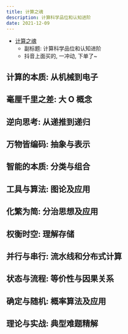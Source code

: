 ```yaml
---
title: 计算之魂
description: 计算科学品位和认知进阶
date: 2021-12-09
---
```


* [计算之魂](https://book.douban.com/subject/35641088/)
  - 副标题: 计算科学品位和认知进阶
  - 抖音上面买的, 一冲动, 下单了~

## 计算的本质: 从机械到电子

## 毫厘千里之差: 大 O 概念

## 逆向思考: 从递推到递归

## 万物皆编码: 抽象与表示

## 智能的本质: 分类与组合

## 工具与算法: 图论及应用

## 化繁为简: 分治思想及应用

## 权衡时空: 理解存储

## 并行与串行: 流水线和分布式计算

## 状态与流程: 等价性与因果关系

## 确定与随机: 概率算法及应用

## 理论与实战: 典型难题精解
